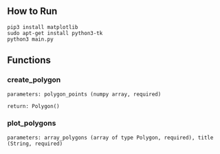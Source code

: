 ## How to Run
```
pip3 install matplotlib
sudo apt-get install python3-tk
python3 main.py
```
## Functions

### create_polygon
`
parameters: polygon_points (numpy array, required)
`

`
return: Polygon()
`
### plot_polygons
`
parameters: array_polygons (array of type Polygon, required), title (String, required)
`

